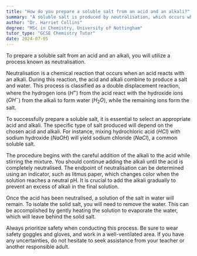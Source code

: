 ```yaml
---
title: "How do you prepare a soluble salt from an acid and an alkali?"
summary: "A soluble salt is produced by neutralisation, which occurs when an acid reacts with an alkali."
author: "Dr. Harriet Collins"
degree: "MSc in Chemistry, University of Nottingham"
tutor_type: "GCSE Chemistry Tutor"
date: 2024-07-05
---
```


To prepare a soluble salt from an acid and an alkali, you will utilize a process known as neutralisation.

Neutralisation is a chemical reaction that occurs when an acid reacts with an alkali. During this reaction, the acid and alkali combine to produce a salt and water. This process is classified as a double displacement reaction, where the hydrogen ions ($H^+$) from the acid react with the hydroxide ions ($OH^-$) from the alkali to form water ($H_2O$), while the remaining ions form the salt.

To successfully prepare a soluble salt, it is essential to select an appropriate acid and alkali. The specific type of salt produced will depend on the chosen acid and alkali. For instance, mixing hydrochloric acid ($HCl$) with sodium hydroxide ($NaOH$) will yield sodium chloride ($NaCl$), a common soluble salt.

The procedure begins with the careful addition of the alkali to the acid while stirring the mixture. You should continue adding the alkali until the acid is completely neutralised. The endpoint of neutralisation can be determined using an indicator, such as litmus paper, which changes color when the solution reaches a neutral pH. It is crucial to add the alkali gradually to prevent an excess of alkali in the final solution.

Once the acid has been neutralised, a solution of the salt in water will remain. To isolate the solid salt, you will need to remove the water. This can be accomplished by gently heating the solution to evaporate the water, which will leave behind the solid salt.

Always prioritize safety when conducting this process. Be sure to wear safety goggles and gloves, and work in a well-ventilated area. If you have any uncertainties, do not hesitate to seek assistance from your teacher or another responsible adult.
    